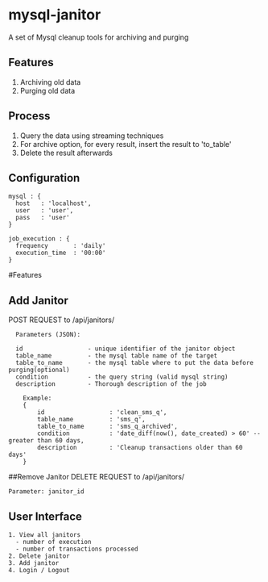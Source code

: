 # mysql-janitor
A set of Mysql cleanup tools for archiving and purging

Features
-------
1. Archiving old data
2. Purging old data

Process
-------
  1. Query the data using streaming techniques
  2. For archive option, for every result, insert the result to 'to_table'
  3. Delete the result afterwards

Configuration
-------
    mysql : {
      host   : 'localhost',  
      user   : 'user',
      pass   : 'user'
    }

    job_execution : {
      frequency       : 'daily'
      execution_time  : '00:00' 
    }


#Features

## Add Janitor

POST REQUEST to /api/janitors/

      Parameters (JSON):
      
      id                  - unique identifier of the janitor object
      table_name          - the mysql table name of the target 
      table_to_name       - the mysql table where to put the data before purging(optional)
      condition           - the query string (valid mysql string)
      description         - Thorough description of the job

        Example:
        {
            id                  : 'clean_sms_q',
            table_name          : 'sms_q',
            table_to_name       : 'sms_q_archived',
            condition           : 'date_diff(now(), date_created) > 60' -- greater than 60 days,
            description         : 'Cleanup transactions older than 60 days'
        }

##Remove Janitor
DELETE REQUEST to /api/janitors/

    Parameter: janitor_id
    
User Interface
-----
    1. View all janitors
      - number of execution
      - number of transactions processed
    2. Delete janitor
    3. Add janitor
    4. Login / Logout
